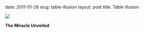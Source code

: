 date: 2011-01-26
slug: table-illusion
layout: post
title: Table illusion


<a href="http://armyofklaus.tumblr.com/post/2720569621"><img src="/tumblr_files/tumblr_lexpoaQ9Dk1qzeltuo1_500.jpg"/></a><br/><p><strong>The Miracle Unveiled</strong></p>
